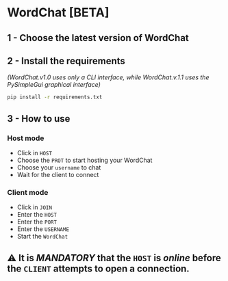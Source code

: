 # WordChat [BETA]
## 1 - Choose the latest version of WordChat

## 2 - Install the requirements
*(WordChat.v1.0 uses only a CLI interface, while WordChat.v.1.1 uses the PySimpleGui graphical interface)*
```bash
pip install -r requirements.txt
```

## 3 - How to use
### Host mode
- Click in ```HOST```
- Choose the ```PROT``` to start hosting your WordChat
- Choose your ````username```` to chat
- Wait for the client to connect

### Client mode
- Click in ```JOIN```
- Enter the ```HOST```
- Enter the ```PORT```
- Enter the ```USERNAME```
- Start the ```WordChat```

## ⚠️ It is *MANDATORY* that the ```HOST``` is *online* before the ```CLIENT``` attempts to open a connection.